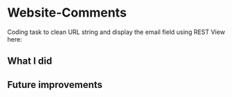 # Website-Comments
Coding task to clean URL string and display the email field using REST
View here: 

## What I did


## Future improvements
